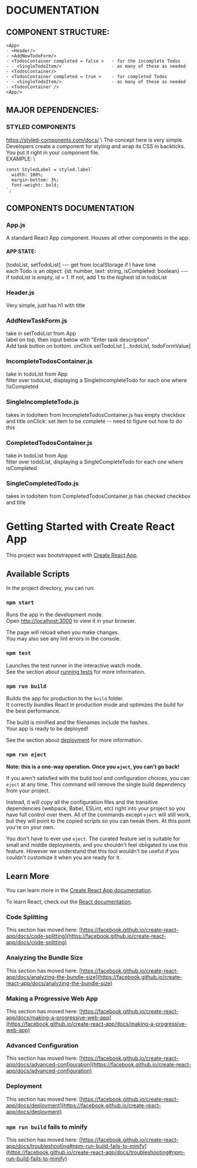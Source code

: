 # DOCUMENTATION

## COMPONENT STRUCTURE:

```
<App>
- <Header/>
- <AddNewTodoForm/>
- <TodosContainer completed = false >   - for the incomplete Todos
- - <SingleTodoItem/>                   - as many of these as needed
- <TodosContainer/>
- <TodosContainer completed = true >    - for completed Todos
- - <SingleTodoItem/>                   - as many of these as needed
- <TodosContainer />
<App/>
```

## MAJOR DEPENDENCIES:

### STYLED COMPONENTS
https://styled-components.com/docs/ \ 
The concept here is very simple. Developers create a component for styling and wrap its CSS in backticks. You put it right in your component file. \
EXAMPLE: \
```
const StyledLabel = styled.label`
  width: 100%;
  margin-bottom: 3%;
  font-weight: bold;
`;
```

## COMPONENTS DOCUMENTATION

### App.js
A standard React App component. Houses all other components in the app.


#### APP STATE:

[todoList, setTodoList] --- get from localStorage if I have time \
each Todo is an object: {id: number, text: string, isCompleted: boolean} --- if todoList is empty, id = 1. If not, add 1 to the highest id in todoList


### Header.js

Very simple, just has h1 with title

### AddNewTaskForm.js

take in setTodoList from App \
label on top, then input below with "Enter task description" \
Add task button on bottom. onClick setTodoList [...todoList, todoFormValue]

### IncompleteTodosContainer.js

take in todoList from App \
filter over todoList, displaying a SingleIncompleteTodo for each one where !isCompleted

### SingleIncompleteTodo.js

takes in todoItem from IncompleteTodosContainer.js
has empty checkbox and title
onClick: set item to be complete -- need to figure out how to do this

### CompletedTodosContainer.js

take in todoList from App \
filter over todoList, displaying a SingleCompleteTodo for each one where isCompleted

### SingleCompletedTodo.js

takes in todoItem from CompletedTodosContainer.js
has checked checkbox and title

# Getting Started with Create React App

This project was bootstrapped with [Create React App](https://github.com/facebook/create-react-app).

## Available Scripts

In the project directory, you can run:

### `npm start`

Runs the app in the development mode.\
Open [http://localhost:3000](http://localhost:3000) to view it in your browser.

The page will reload when you make changes.\
You may also see any lint errors in the console.

### `npm test`

Launches the test runner in the interactive watch mode.\
See the section about [running tests](https://facebook.github.io/create-react-app/docs/running-tests) for more information.

### `npm run build`

Builds the app for production to the `build` folder.\
It correctly bundles React in production mode and optimizes the build for the best performance.

The build is minified and the filenames include the hashes.\
Your app is ready to be deployed!

See the section about [deployment](https://facebook.github.io/create-react-app/docs/deployment) for more information.

### `npm run eject`

**Note: this is a one-way operation. Once you `eject`, you can't go back!**

If you aren't satisfied with the build tool and configuration choices, you can `eject` at any time. This command will remove the single build dependency from your project.

Instead, it will copy all the configuration files and the transitive dependencies (webpack, Babel, ESLint, etc) right into your project so you have full control over them. All of the commands except `eject` will still work, but they will point to the copied scripts so you can tweak them. At this point you're on your own.

You don't have to ever use `eject`. The curated feature set is suitable for small and middle deployments, and you shouldn't feel obligated to use this feature. However we understand that this tool wouldn't be useful if you couldn't customize it when you are ready for it.

## Learn More

You can learn more in the [Create React App documentation](https://facebook.github.io/create-react-app/docs/getting-started).

To learn React, check out the [React documentation](https://reactjs.org/).

### Code Splitting

This section has moved here: [https://facebook.github.io/create-react-app/docs/code-splitting](https://facebook.github.io/create-react-app/docs/code-splitting)

### Analyzing the Bundle Size

This section has moved here: [https://facebook.github.io/create-react-app/docs/analyzing-the-bundle-size](https://facebook.github.io/create-react-app/docs/analyzing-the-bundle-size)

### Making a Progressive Web App

This section has moved here: [https://facebook.github.io/create-react-app/docs/making-a-progressive-web-app](https://facebook.github.io/create-react-app/docs/making-a-progressive-web-app)

### Advanced Configuration

This section has moved here: [https://facebook.github.io/create-react-app/docs/advanced-configuration](https://facebook.github.io/create-react-app/docs/advanced-configuration)

### Deployment

This section has moved here: [https://facebook.github.io/create-react-app/docs/deployment](https://facebook.github.io/create-react-app/docs/deployment)

### `npm run build` fails to minify

This section has moved here: [https://facebook.github.io/create-react-app/docs/troubleshooting#npm-run-build-fails-to-minify](https://facebook.github.io/create-react-app/docs/troubleshooting#npm-run-build-fails-to-minify)
